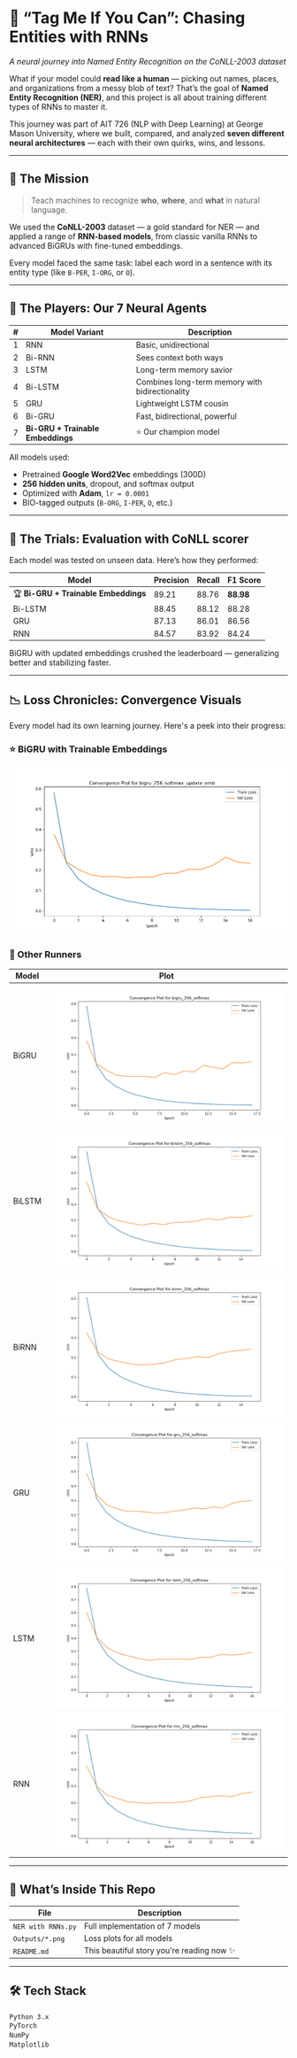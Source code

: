 # 🧠 “Tag Me If You Can”: Chasing Entities with RNNs  
*A neural journey into Named Entity Recognition on the CoNLL-2003 dataset*

What if your model could **read like a human** — picking out names, places, and organizations from a messy blob of text? That’s the goal of **Named Entity Recognition (NER)**, and this project is all about training different types of RNNs to master it.

This journey was part of AIT 726 (NLP with Deep Learning) at George Mason University, where we built, compared, and analyzed **seven different neural architectures** — each with their own quirks, wins, and lessons.

---

## 🎯 The Mission

> Teach machines to recognize **who**, **where**, and **what** in natural language.

We used the **CoNLL-2003** dataset — a gold standard for NER — and applied a range of **RNN-based models**, from classic vanilla RNNs to advanced BiGRUs with fine-tuned embeddings.

Every model faced the same task: label each word in a sentence with its entity type (like `B-PER`, `I-ORG`, or `O`).

---

## 🧩 The Players: Our 7 Neural Agents

| # | Model Variant                     | Description |
|--:|----------------------------------|-------------|
| 1 | RNN                              | Basic, unidirectional |
| 2 | Bi-RNN                           | Sees context both ways |
| 3 | LSTM                             | Long-term memory savior |
| 4 | Bi-LSTM                          | Combines long-term memory with bidirectionality |
| 5 | GRU                              | Lightweight LSTM cousin |
| 6 | Bi-GRU                           | Fast, bidirectional, powerful |
| 7 | **Bi-GRU + Trainable Embeddings** | ⭐️ Our champion model |

All models used:
- Pretrained **Google Word2Vec** embeddings (300D)
- **256 hidden units**, dropout, and softmax output
- Optimized with **Adam**, `lr = 0.0001`
- BIO-tagged outputs (`B-ORG`, `I-PER`, `O`, etc.)

---

## 🧪 The Trials: Evaluation with CoNLL scorer

Each model was tested on unseen data. Here’s how they performed:

| Model         | Precision | Recall | F1 Score |
|---------------|-----------|--------|----------|
| 🏆 **Bi-GRU + Trainable Embeddings** | 89.21     | 88.76  | **88.98** |
| Bi-LSTM       | 88.45     | 88.12  | 88.28     |
| GRU           | 87.13     | 86.01  | 86.56     |
| RNN           | 84.57     | 83.92  | 84.24     |

BiGRU with updated embeddings crushed the leaderboard — generalizing better and stabilizing faster.

---

## 📉 Loss Chronicles: Convergence Visuals

Every model had its own learning journey. Here's a peek into their progress:

### ⭐️ BiGRU with Trainable Embeddings
![BiGRU Emb Update](Outputs/convergence_bigru_256_softmax_update_emb.png)

### 🔁 Other Runners
| Model | Plot |
|-------|------|
| BiGRU | ![BiGRU](Outputs/convergence_bigru_256_softmax.png) |
| BiLSTM | ![BiLSTM](Outputs/convergence_bilstm_256_softmax.png) |
| BiRNN | ![BiRNN](Outputs/convergence_birnn_256_softmax.png) |
| GRU   | ![GRU](Outputs/convergence_gru_256_softmax.png) |
| LSTM  | ![LSTM](Outputs/convergence_lstm_256_softmax.png) |
| RNN   | ![RNN](Outputs/convergence_rnn_256_softmax.png) |

---

## 📂 What’s Inside This Repo

| File | Description |
|------|-------------|
| `NER with RNNs.py` | Full implementation of 7 models |
| `Outputs/*.png` | Loss plots for all models |
| `README.md` | This beautiful story you're reading now ✨ |

---

## 🛠 Tech Stack

```bash
Python 3.x
PyTorch
NumPy
Matplotlib

